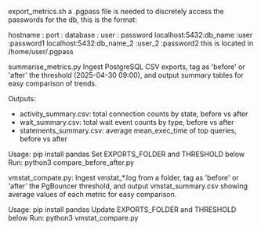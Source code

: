 export_metrics.sh
a .pgpass file is needed to discretely access the passwords for the db, this is the format:

hostname : port : database      : user         : password
localhost:5432:db_name            :user          :password1
localhost:5432:db_name_2          :user_2        :password2
this is located in /home/user/.pgpass

summarise_metrics.py
Ingest PostgreSQL CSV exports, tag as 'before' or 'after' the threshold (2025-04-30 09:00),
and output summary tables for easy comparison of trends.

Outputs:
  - activity_summary.csv: total connection counts by state, before vs after
  - wait_summary.csv: total wait event counts by type, before vs after
  - statements_summary.csv: average mean_exec_time of top queries, before vs after

Usage:
  pip install pandas
  Set EXPORTS_FOLDER and THRESHOLD below
  Run: python3 compare_before_after.py

vmstat_compate.py:
Ingest vmstat_*.log from a folder, tag as 'before' or 'after'
the PgBouncer threshold, and output vmstat_summary.csv
showing average values of each metric for easy comparison.

Usage:
  pip install pandas
  Update EXPORTS_FOLDER and THRESHOLD below
  Run: python3 vmstat_compare.py

